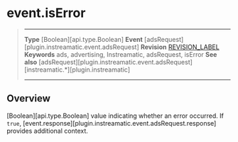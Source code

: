 # event.isError

> --------------------- ------------------------------------------------------------------------------------------
> __Type__              [Boolean][api.type.Boolean]
> __Event__             [adsRequest][plugin.instreamatic.event.adsRequest]
> __Revision__          [REVISION_LABEL](REVISION_URL)
> __Keywords__          ads, advertising, Instreamatic, adsRequest, isError
> __See also__			[adsRequest][plugin.instreamatic.event.adsRequest]
>						[instreamatic.*][plugin.instreamatic]
> --------------------- ------------------------------------------------------------------------------------------

## Overview

[Boolean][api.type.Boolean] value indicating whether an error occurred. If `true`, [event.response][plugin.instreamatic.event.adsRequest.response] provides additional context.
